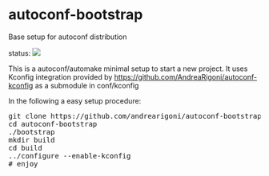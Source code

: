 # autoconf-bootstrap
Base setup for autoconf distribution

status: ![](https://github.com/AndreaRigoni/autoconf-bootstrap/blob/master/.github/workflows/bootstrap.yml/badge.svg)

This is a autoconf/automake minimal setup to start a new project. It uses Kconfig integration 
provided by https://github.com/AndreaRigoni/autoconf-kconfig as a submodule in conf/kconfig

In the following a easy setup procedure:

<pre>
git clone https://github.com/andrearigoni/autoconf-bootstrap.git
cd autoconf-bootstrap
./bootstrap
mkdir build
cd build
../configure --enable-kconfig
# enjoy
</pre>


